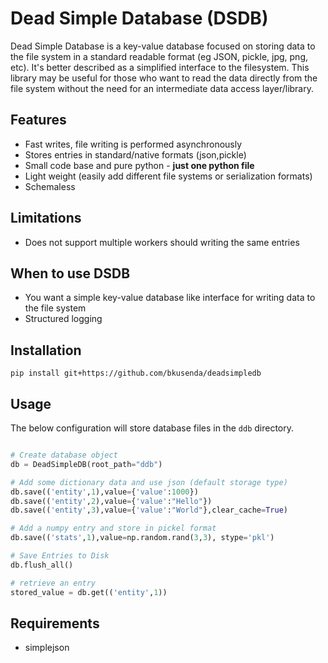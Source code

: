 # Dead Simple Database (DSDB)

Dead Simple Database is a key-value database focused on storing data to the file system in a standard readable format (eg JSON, pickle, jpg, png, etc).  It's better described as a simplified interface to the filesystem.  This library may be useful for those who want to read the data directly from the file system without the need for an intermediate data access layer/library.

## Features

- Fast writes, file writing is performed asynchronously
- Stores entries in standard/native formats (json,pickle)
- Small code base and pure python - **just one python file**
- Light weight (easily add different file systems or serialization formats)
- Schemaless

## Limitations

- Does not support multiple workers should writing the same entries

## When to use DSDB

- You want a simple key-value database like interface for writing data to the file system
- Structured logging

## Installation

```
pip install git+https://github.com/bkusenda/deadsimpledb
```

## Usage

The below configuration will store database files in the ```ddb``` directory.

```python

# Create database object
db = DeadSimpleDB(root_path="ddb")

# Add some dictionary data and use json (default storage type)
db.save(('entity',1),value={'value':1000})
db.save(('entity',2),value={'value':"Hello"})
db.save(('entity',3),value={'value':"World"},clear_cache=True)

# Add a numpy entry and store in pickel format
db.save(('stats',1),value=np.random.rand(3,3), stype='pkl')

# Save Entries to Disk
db.flush_all()

# retrieve an entry
stored_value = db.get(('entity',1))
```

## Requirements

- simplejson

